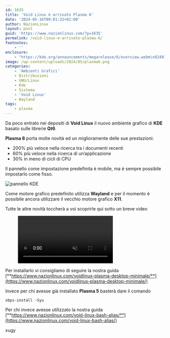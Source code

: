 ```yaml
---
id: 1635
title: 'Void Linux è arrivato Plasma 6'
date: '2024-05-16T09:01:32+02:00'
author: NazionLinux
layout: post
guid: 'https://www.nazionlinux.com/?p=1635'
permalink: /void-linux-e-arrivato-plasma-6/
footnotes:
    - ''
enclosure:
    - "https://kde.org/announcements/megarelease/6/overview.webm\n8249163\nvideo/webm\n"
image: /wp-content/uploads/2024/05/plasma6.png
categories:
    - 'Ambienti Grafici'
    - Distribuzioni
    - GNU/Linux
    - Kde
    - Sistema
    - 'Void Linux'
    - Wayland
tags:
    - plasma
---
```


Da poco entrato nei depositi di **Void Linux** il nuovo ambiente grafico di **KDE** basato sulle librerie **Qt6**.

**Plasma 6** porta molte novità ed un miglioramente delle sue prestazioni:

- 200% più veloce nella ricerca tra i documenti recenti
- 60% più veloce nella ricerca di un’applicazione
- 30% in meno di cicli di CPU

Il pannello come impostazione predefinita è mobile, ma è sempre possibile impostarlo come fisso.

![pannello KDE](https://kde.org/announcements/megarelease/6/pannel-conf.png "pannello KDE")

Come motore grafico predefinito utilizza **Wayland** e per il momento è possibile ancora utilizzare il vecchio motore grafico **X11**.

Tutte le altre novità toccherà a voi scoprirle qui sotto un breve video

<figure><video controls="" muted="" src="https://kde.org/announcements/megarelease/6/overview.webm"></video></figure>

Per installarlo vi consigliamo di seguire la nostra guida [**https://www.nazionlinux.com/voidlinux-plasma-desktop-minimale/**](https://www.nazionlinux.com/voidlinux-plasma-desktop-minimale/)

Invece per chi avesse già installato **Plasma 5** basterà dare il comando

`xbps-install -Syu`

Per chi invece avesse utilizzato la nostra guida [**https://www.nazionlinux.com/void-linux-bash-alias/**](https://www.nazionlinux.com/void-linux-bash-alias/)

xugy
